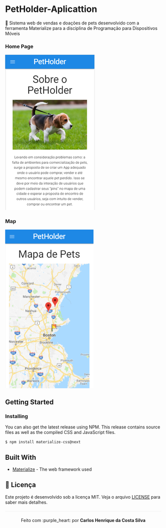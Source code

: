# PetHolder-Aplicattion
🐶 Sistema web de vendas e doações de pets desenvolvido com a ferramenta Materialize para a disciplina de Programação para Dispositivos Móveis

### Home Page

<img src="/img/home-petholder.PNG">

### Map

<img src="/img/mapa.PNG">

## Getting Started

### Installing

You can also get the latest release using NPM. This release contains source files as well as the compiled CSS and JavaScript files.

```
$ npm install materialize-css@next
```

## Built With

* [Materialize](https://materializecss.com/) - The web framework used

## :page_facing_up: Licença 
Este projeto é desenvolvido sob a licença MIT. Veja o arquivo [LICENSE](LICENSE.md) para saber mais detalhes.

<p align="center" style="margin-top: 20px; border-top: 1px solid #eee; padding-top: 20px;">Feito com :purple_heart: por <strong> Carlos Henrique da Costa Silva </strong> </p>
